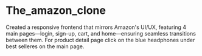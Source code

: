 # The_amazon_clone

Created a responsive frontend that mirrors Amazon's UI/UX, featuring 4 main pages—login, sign-up, cart, and home—ensuring seamless transitions between them.
For product detail page click on the blue headphones under best selleres on the main page.


